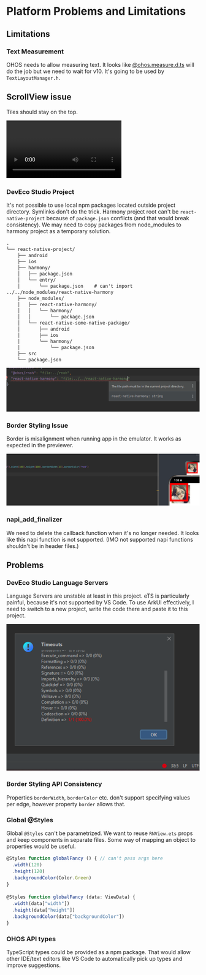 # Platform Problems and Limitations

## Limitations
### Text Measurement
OHOS needs to allow measuring text. It looks like [@ohos.measure.d.ts](https://gitee.com/openharmony/interface_sdk-js/blob/master/api/@ohos.measure.d.ts#L147) will do the job but we need to wait for v10. It's going to be used by  `TextLayoutManager.h`.

## ScrollView issue
Tiles should stay on the top.

![](./flatlist-issue.mp4)


### DevEco Studio Project

It's not possible to use local npm packages located outside project directory. Symlinks don't do the trick. Harmony project root can't be `react-native-project` because of `package.json` conflicts (and that would break consistency). We may need to copy packages from node_modules to harmony project as a temporary solution.

```
.
└── react-native-project/
    ├── android
    ├── ios
    ├── harmony/
    │   ├── package.json
    │   └── entry/
    │       └── package.json    # can't import ../../node_modules/react-native-harmony
    ├── node_modules/
    │   ├── react-native-harmony/
    │   │   └── harmony/
    │   │       └── package.json
    │   └── react-native-some-native-package/
    │       ├── android
    │       ├── ios
    │       └── harmony/
    │           └── package.json
    ├── src    
    └── package.json
```
![](./deveco-studio-local-packages.png)

### Border Styling Issue
Border is misalignment when running app in the emulator. It works as expected in the previewer.

![](./border-misalignment.png)

### napi_add_finalizer
We need to delete the callback function when it's no longer needed. It looks like this napi function is not supported. (IMO not supported napi functions shouldn't be in header files.)

## Problems

### DevEco Studio Language Servers
Language Servers are unstable at least in this project. eTS is particularly painful, because it's not supported by VS Code. To use ArkUI effectively, I need to switch to a new project, write the code there and paste it to this project.

![](./deveco-studio-language-server-errors.png)

### Border Styling API Consistency
Properties `borderWidth`, `borderColor` etc. don't support specifying values per edge, however property `border` allows that. 

### Global @Styles
Global `@Styles` can't be parametrized. We want to reuse `RNView.ets` props and keep components in separate files. Some way of mapping an object to properties would be useful.

```ts
@Styles function globalFancy () { // can't pass args here
  .width(120)
  .height(120)
  .backgroundColor(Color.Green)
}

@Styles function globalFancy (data: ViewData) {
  .width(data["width"])
  .height(data["height"])
  .backgroundColor(data["backgroundColor"])
}
```

### OHOS API types
TypeScript types could be provided as a npm package. That would allow other IDE/text editors like VS Code to automatically pick up types and improve suggestions.